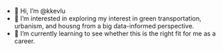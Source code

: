 - 👋 Hi, I’m @kkevlu
- 👀 I’m interested in exploring my interest in green transportation, urbanism, and housng from a big data-informed perspective.
- 🌱 I’m currently learning to see whether this is the right fit for me as a career. 


<!---
kkevlu/kkevlu is a ✨ special ✨ repository because its `README.md` (this file) appears on your GitHub profile.
You can click the Preview link to take a look at your changes.
--->
